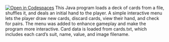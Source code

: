 [![Open in Codespaces](https://classroom.github.com/assets/launch-codespace-2972f46106e565e64193e422d61a12cf1da4916b45550586e14ef0a7c637dd04.svg)](https://classroom.github.com/open-in-codespaces?assignment_repo_id=19806764)
This Java program loads a deck of cards from a file, shuffles it, and deals an initial hand to the player. A simple interactive menu lets the player draw new cards, discard cards, view their hand, and check for pairs. The menu was added to enhance gameplay and make the program more interactive. Card data is loaded from cards.txt, which includes each card’s suit, name, value, and image filename.
